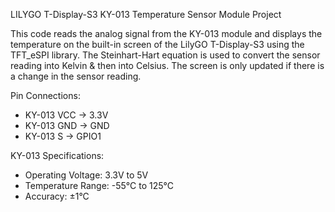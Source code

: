 LILYGO T-Display-S3 KY-013 Temperature Sensor Module Project

This code reads the analog signal from the KY-013 module and displays the temperature on the built-in screen of the LilyGO T-Display-S3 using the TFT_eSPI library. The Steinhart-Hart equation is used to convert the sensor reading into Kelvin & then into Celsius. The screen is only updated if there is a change in the sensor reading.

Pin Connections:
 - KY-013 VCC  -> 3.3V
 - KY-013 GND  -> GND
 - KY-013 S    -> GPIO1

KY-013 Specifications:
 - Operating Voltage: 3.3V to 5V
 - Temperature Range: -55°C to 125°C
 - Accuracy: ±1°C
